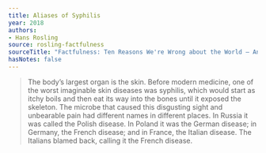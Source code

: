 ```yaml
---
title: Aliases of Syphilis
year: 2018
authors:
- Hans Rosling
source: rosling-factfulness
sourceTitle: "Factfulness: Ten Reasons We're Wrong about the World – And Why Things Are Better Than You Think"
hasNotes: false
---
```


> The body’s largest organ is the skin. Before modern medicine, one of the worst imaginable skin diseases was syphilis, which would start as itchy boils and then eat its way into the bones until it exposed the skeleton. The microbe that caused this disgusting sight and unbearable pain had different names in different places. In Russia it was called the Polish disease. In Poland it was the German disease; in Germany, the French disease; and in France, the Italian disease. The Italians blamed back, calling it the French disease.
